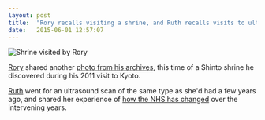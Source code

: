 ```yaml
---
layout: post
title:  "Rory recalls visiting a shrine, and Ruth recalls visits to ultrasound clinics"
date:   2015-06-01 12:57:07
---
```


![Shrine visited by Rory](http://lightpriority.net/wp-content/uploads/2015/05/DSC2282.jpg)

[Rory][rory] shared another [photo from his archives](http://lightpriority.net/2015/05/from-the-archives-2/), this time of a Shinto shrine he discovered during his 2011 visit to Kyoto.

[Ruth][ruth] went for an ultrasound scan of the same type as she'd had a few years ago, and shared her experience of [how the NHS has changed](http://fleeblewidget.co.uk/2015/06/outsourced-nhs-services-a-review/) over the intervening years.

[adam-g]:  http://strokeyadam.livejournal.com/
[adam-w]:  http://www.ad-space.org.uk/
[andy-k]:  http://theguidemark3.livejournal.com/
[andy-r]:  http://selfdoubtgun.wordpress.com/
[beth]:    http://littlegreenbeth.livejournal.com/
[bryn]:    http://randomlyevil.org.uk/
[claire]:  http://nowebsite.co.uk/blog/
[dan]:     http://www.scatmania.org/
[ele]:     http://ele-is-crazy.livejournal.com/
[fiona]:   http://fionafish.wordpress.com/
[hayley]:  http://leelee1983.livejournal.com/
[jen]:     http://scleip.livejournal.com/
[jimmy]:   http://vikingjim.livejournal.com/
[jta]:     http://blog.electricquaker.co.uk/
[kit]:     http://reaperkit.wordpress.com/
[liz]:     http://norasdollhouse.livejournal.com/
[malbo21]: http://malbo21.wordpress.com/
[matt-p]:  http://myzelik.livejournal.com/
[matt-r]:  http://matt-inthe-hat.livejournal.com/
[paul]:    http://blog.pacifist.co.uk/
[penny]:   http://thepennyfaerie.livejournal.com/
[pete]:    http://loonybin345.livejournal.com/
[rory]:    http://razinaber.livejournal.com/
[ruth]:    http://fleeblewidget.co.uk/
[sarah]:   http://starlight-sarah.livejournal.com/
[sian]:    http://elgingerbread.wordpress.com/
[sundeep]: https://mentalwillness.wordpress.com/
